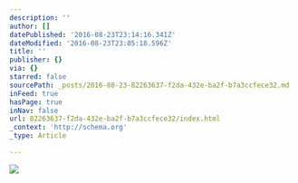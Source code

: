 ```yaml
---
description: ''
author: []
datePublished: '2016-08-23T23:14:16.341Z'
dateModified: '2016-08-23T23:05:18.596Z'
title: ''
publisher: {}
via: {}
starred: false
sourcePath: _posts/2016-08-23-82263637-f2da-432e-ba2f-b7a3ccfece32.md
inFeed: true
hasPage: true
inNav: false
url: 82263637-f2da-432e-ba2f-b7a3ccfece32/index.html
_context: 'http://schema.org'
_type: Article

---
```

![](https://the-grid-user-content.s3-us-west-2.amazonaws.com/dc90bc0e-efc6-4c53-bf3e-fbbb699ee673.jpg)